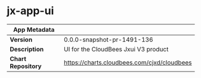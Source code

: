# jx-app-ui

|App Metadata||
|---|---|
| **Version** | 0.0.0-snapshot-pr-1491-136 |
| **Description** | UI for the CloudBees Jxui V3 product |
| **Chart Repository** | https://charts.cloudbees.com/cjxd/cloudbees |
